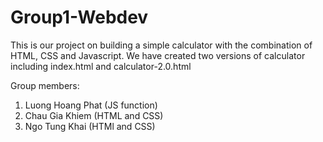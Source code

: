 # Group1-Webdev
This is our project on building a simple calculator with the combination of HTML, CSS and Javascript. We have created two versions of calculator including index.html and calculator-2.0.html

Group members:
1) Luong Hoang Phat (JS function)
2) Chau Gia Khiem (HTML and CSS)
3) Ngo Tung Khai (HTMl and CSS)
